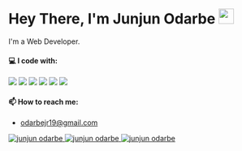 <h1><a id="user-content-hello-folks-" class="anchor" aria-hidden="true" href="#hello-folks-"></a>Hey There, I'm Junjun Odarbe <a target="_blank" rel="noopener noreferrer" href="https://raw.githubusercontent.com/MartinHeinz/MartinHeinz/master/wave.gif"><img src="https://raw.githubusercontent.com/MartinHeinz/MartinHeinz/master/wave.gif" width="30px" style="max-width:100%;"></a></h1>

I'm a Web Developer.
<h4>💻 I code with:</h4>
<p>
 <img src="https://img.shields.io/badge/react%20-%2320232a.svg?&style=for-the-badge&logo=react&logoColor=%2361DAFB"/>	
 <img src="https://img.shields.io/badge/javascript%20-%23323330.svg?&style=for-the-badge&logo=javascript&logoColor=%23F7DF1E"/>
<!--  <img src= 'https://camo.githubusercontent.com/7d7b100e379663ee40a20989e6c61737e6396c1dafc3a7c6d2ada8d4447eb0e4/68747470733a2f2f696d672e736869656c64732e696f2f62616467652f6e6f64652e6a732d3644413535463f7374796c653d666f722d7468652d6261646765266c6f676f3d6e6f64652e6a73266c6f676f436f6c6f723d7768697465'/> -->
 <img src= 'https://img.shields.io/badge/HTML5-E34F26?style=for-the-badge&logo=html5&logoColor=white' />
 <img src= 'https://img.shields.io/badge/CSS3-1572B6?style=for-the-badge&logo=css3&logoColor=white' />
 <img src= 'https://img.shields.io/badge/Sass-CC6699?style=for-the-badge&logo=sass&logoColor=white' />
 <img src= 'https://img.shields.io/badge/Bootstrap-563D7C?style=for-the-badge&logo=bootstrap&logoColor=white' />
 

</p>


<h4>📫 How to reach me:</h4>

- odarbejr19@gmail.com

<p>
<a href="https://www.linkedin.com/in/junjun-odarbe-4985b5187/" target="_blank"><img src="https://img.shields.io/badge/LinkedIn-0077B5?style=for-the-badge&logo=linkedin&logoColor=white" alt="junjun odarbe">
 <a href="https://github.com/Odarbe" target="_blank"><img src="https://img.shields.io/badge/github%20-%23121011.svg?&style=for-the-badge&logo=github&logoColor=white" alt="junjun odarbe">
</a>
<a href="https://dev.to/odarbe" target="_blank"><img src="https://img.shields.io/badge/dev.to-0A0A0A?style=for-the-badge&logo=dev.to&logoColor=white" alt="junjun odarbe">
</p>

